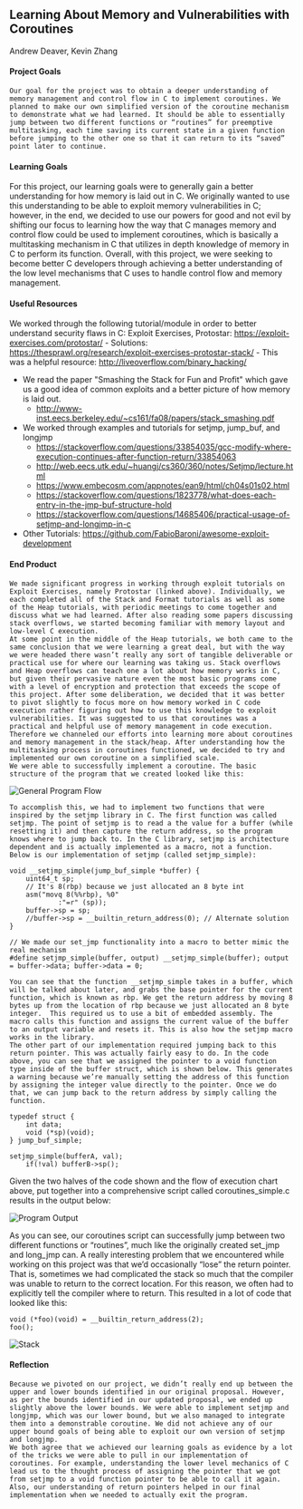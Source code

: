 ## Learning About Memory and Vulnerabilities with Coroutines
Andrew Deaver, Kevin Zhang

#### Project Goals

	Our goal for the project was to obtain a deeper understanding of memory management and control flow in C to implement coroutines. We planned to make our own simplified version of the coroutine mechanism to demonstrate what we had learned. It should be able to essentially jump between two different functions or “routines” for preemptive multitasking, each time saving its current state in a given function before jumping to the other one so that it can return to its “saved” point later to continue.

#### Learning Goals

For this project, our learning goals were to generally gain a better understanding for how memory is laid out in C. We originally wanted to use this understanding to be able to exploit memory vulnerabilities in C; however, in the end, we decided to use our powers for good and not evil by shifting our focus to learning how the way that C manages memory and control flow could be used to implement coroutines, which is basically a multitasking mechanism in C that utilizes in depth knowledge of memory in C to perform its function. Overall, with this project, we were seeking to become better C developers through achieving a better understanding of the low level mechanisms that C uses to handle control flow and memory management.

#### Useful Resources

We worked through the following tutorial/module in order to better understand security flaws in C: Exploit Exercises, Protostar: https://exploit-exercises.com/protostar/
	- Solutions: https://thesprawl.org/research/exploit-exercises-protostar-stack/
	- This was a helpful resource: http://liveoverflow.com/binary_hacking/
- We read the paper "Smashing the Stack for Fun and Profit" which gave us a good idea of common exploits and a better picture of how memory is laid out.
    - http://www-inst.eecs.berkeley.edu/~cs161/fa08/papers/stack_smashing.pdf
- We worked through examples and tutorials for setjmp, jump_buf, and longjmp
    - https://stackoverflow.com/questions/33854035/gcc-modify-where-execution-continues-after-function-return/33854063
    - http://web.eecs.utk.edu/~huangj/cs360/360/notes/Setjmp/lecture.html
    - https://www.embecosm.com/appnotes/ean9/html/ch04s01s02.html
    - https://stackoverflow.com/questions/1823778/what-does-each-entry-in-the-jmp-buf-structure-hold
    - https://stackoverflow.com/questions/14685406/practical-usage-of-setjmp-and-longjmp-in-c
- Other Tutorials: https://github.com/FabioBaroni/awesome-exploit-development

#### End Product

	We made significant progress in working through exploit tutorials on Exploit Exercises, namely Protostar (linked above). Individually, we each completed all of the Stack and Format tutorials as well as some of the Heap tutorials, with periodic meetings to come together and discuss what we had learned. After also reading some papers discussing stack overflows, we started becoming familiar with memory layout and low-level C execution.
	At some point in the middle of the Heap tutorials, we both came to the same conclusion that we were learning a great deal, but with the way we were headed there wasn’t really any sort of tangible deliverable or practical use for where our learning was taking us. Stack overflows and Heap overflows can teach one a lot about how memory works in C, but given their pervasive nature even the most basic programs come with a level of encryption and protection that exceeds the scope of this project. After some deliberation, we decided that it was better to pivot slightly to focus more on how memory worked in C code execution rather figuring out how to use this knowledge to exploit vulnerabilities. It was suggested to us that coroutines was a practical and helpful use of memory management in code execution. Therefore we channeled our efforts into learning more about coroutines and memory management in the stack/heap. After understanding how the multitasking process in coroutines functioned, we decided to try and implemented our own coroutine on a simplified scale.
	We were able to successfully implement a coroutine. The basic structure of the program that we created looked like this:
![General Program Flow](https://github.com/adeaver/SoftSysC-nanigans/tree/master/images/Structure.png)

	To accomplish this, we had to implement two functions that were inspired by the setjmp library in C. The first function was called setjmp. The point of setjmp is to read a the value for a buffer (while resetting it) and then capture the return address, so the program knows where to jump back to. In the C library, setjmp is architecture dependent and is actually implemented as a macro, not a function. Below is our implementation of setjmp (called setjmp_simple):

```
void __setjmp_simple(jump_buf_simple *buffer) {
	uint64_t sp;
	// It's 8(rbp) because we just allocated an 8 byte int
    asm("movq 8(%%rbp), %0"
			:"=r" (sp));
	buffer->sp = sp;
	//buffer->sp = __builtin_return_address(0); // Alternate solution
}
 
// We made our set_jmp functionality into a macro to better mimic the real mechanism
#define setjmp_simple(buffer, output) __setjmp_simple(buffer); output = buffer->data; buffer->data = 0;
```

	You can see that the function __setjmp_simple takes in a buffer, which will be talked about later, and grabs the base pointer for the current function, which is known as rbp. We get the return address by moving 8 bytes up from the location of rbp because we just allocated an 8 byte integer.  This required us to use a bit of embedded assembly. The macro calls this function and assigns the current value of the buffer to an output variable and resets it. This is also how the setjmp macro works in the library.
	The other part of our implementation required jumping back to this return pointer. This was actually fairly easy to do. In the code above, you can see that we assigned the pointer to a void function type inside of the buffer struct, which is shown below. This generates a warning because we’re manually setting the address of this function by assigning the integer value directly to the pointer. Once we do that, we can jump back to the return address by simply calling the function.

```
typedef struct {
	int data;
	void (*sp)(void);
} jump_buf_simple;
 
setjmp_simple(bufferA, val);
	if(!val) bufferB->sp();
```

Given the two halves of the code shown and the flow of execution chart above, put together into a comprehensive script called coroutines_simple.c results in the output below:

![Program Output](https://github.com/adeaver/SoftSysC-nanigans/tree/master/images/Output.png)

As you can see, our coroutines script can successfully jump between two different functions or “routines”, much like the originally created set_jmp and long_jmp can.
A really interesting problem that we encountered while working on this project was that we’d occasionally “lose” the return pointer. That is, sometimes we had complicated the stack so much that the compiler was unable to return to the correct location. For this reason, we often had to explicitly tell the compiler where to return. This resulted in a lot of code that looked like this:

```
void (*foo)(void) = __builtin_return_address(2);
foo();
```

![Stack](https://github.com/adeaver/SoftSysC-nanigans/tree/master/images/Stackframe.png)

#### Reflection

	Because we pivoted on our project, we didn’t really end up between the upper and lower bounds identified in our original proposal. However, as per the bounds identified in our updated proposal, we ended up slightly above the lower bounds. We were able to implement setjmp and longjmp, which was our lower bound, but we also managed to integrate them into a demonstrable coroutine. We did not achieve any of our upper bound goals of being able to exploit our own version of setjmp and longjmp.
	We both agree that we achieved our learning goals as evidence by a lot of the tricks we were able to pull in our implementation of coroutines. For example, understanding the lower level mechanics of C lead us to the thought process of assigning the pointer that we got from setjmp to a void function pointer to be able to call it again. Also, our understanding of return pointers helped in our final implementation when we needed to actually exit the program.
